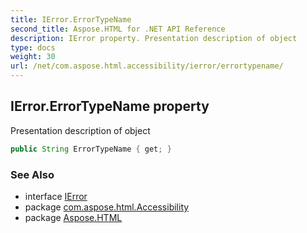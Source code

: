 ```yaml
---
title: IError.ErrorTypeName
second_title: Aspose.HTML for .NET API Reference
description: IError property. Presentation description of object
type: docs
weight: 30
url: /net/com.aspose.html.accessibility/ierror/errortypename/
---
```

## IError.ErrorTypeName property

Presentation description of object

```java
public String ErrorTypeName { get; }
```

### See Also

* interface [IError](../)
* package [com.aspose.html.Accessibility](../../../com.aspose.html.accessibility/)
* package [Aspose.HTML](../../../)
